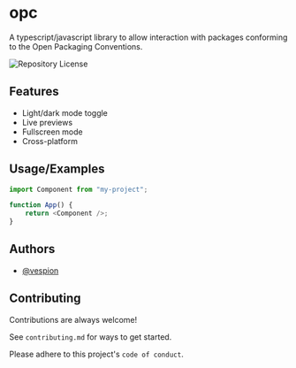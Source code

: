 # opc

A typescript/javascript library to allow interaction with packages conforming to the Open Packaging Conventions.

![Repository License](https://img.shields.io/github/license/vespion/opc?style=for-the-badge)

## Features

-   Light/dark mode toggle
-   Live previews
-   Fullscreen mode
-   Cross-platform

## Usage/Examples

```javascript
import Component from "my-project";

function App() {
	return <Component />;
}
```

## Authors

-   [@vespion](https://www.github.com/vespion)

## Contributing

Contributions are always welcome!

See `contributing.md` for ways to get started.

Please adhere to this project's `code of conduct`.
